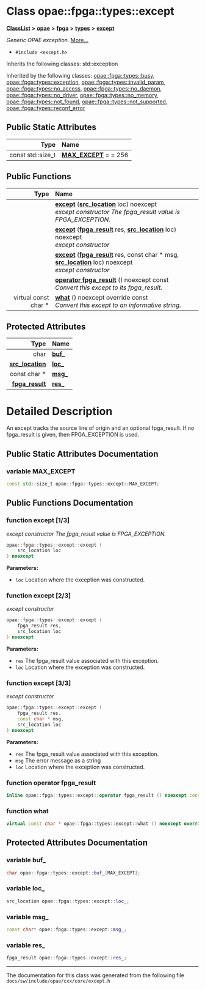 
# Class opae::fpga::types::except



[**ClassList**](annotated.md) **>** [**opae**](namespaceopae.md) **>** [**fpga**](namespaceopae_1_1fpga.md) **>** [**types**](namespaceopae_1_1fpga_1_1types.md) **>** [**except**](classopae_1_1fpga_1_1types_1_1except.md)



_Generic OPAE exception._ [More...](#detailed-description)

* `#include <except.h>`



Inherits the following classes: std::exception


Inherited by the following classes: [opae::fpga::types::busy](classopae_1_1fpga_1_1types_1_1busy.md),  [opae::fpga::types::exception](classopae_1_1fpga_1_1types_1_1exception.md),  [opae::fpga::types::invalid\_param](classopae_1_1fpga_1_1types_1_1invalid__param.md),  [opae::fpga::types::no\_access](classopae_1_1fpga_1_1types_1_1no__access.md),  [opae::fpga::types::no\_daemon](classopae_1_1fpga_1_1types_1_1no__daemon.md),  [opae::fpga::types::no\_driver](classopae_1_1fpga_1_1types_1_1no__driver.md),  [opae::fpga::types::no\_memory](classopae_1_1fpga_1_1types_1_1no__memory.md),  [opae::fpga::types::not\_found](classopae_1_1fpga_1_1types_1_1not__found.md),  [opae::fpga::types::not\_supported](classopae_1_1fpga_1_1types_1_1not__supported.md),  [opae::fpga::types::reconf\_error](classopae_1_1fpga_1_1types_1_1reconf__error.md)









## Public Static Attributes

| Type | Name |
| ---: | :--- |
|  const std::size\_t | [**MAX\_EXCEPT**](#variable-max_except)   = = 256<br> |

## Public Functions

| Type | Name |
| ---: | :--- |
|   | [**except**](#function-except-13) ([**src\_location**](classopae_1_1fpga_1_1types_1_1src__location.md) loc) noexcept<br>_except constructor The fpga\_result value is FPGA\_EXCEPTION._  |
|   | [**except**](#function-except-23) ([**fpga\_result**](types__enum_8h.md#enum-fpga_result) res, [**src\_location**](classopae_1_1fpga_1_1types_1_1src__location.md) loc) noexcept<br>_except constructor_  |
|   | [**except**](#function-except-33) ([**fpga\_result**](types__enum_8h.md#enum-fpga_result) res, const char \* msg, [**src\_location**](classopae_1_1fpga_1_1types_1_1src__location.md) loc) noexcept<br>_except constructor_  |
|   | [**operator fpga\_result**](#function-operator-fpga_result) () noexcept const<br>_Convert this except to its fpga\_result._  |
| virtual const char \* | [**what**](#function-what) () noexcept override const<br>_Convert this except to an informative string._  |




## Protected Attributes

| Type | Name |
| ---: | :--- |
|  char | [**buf\_**](#variable-buf_)  <br> |
|  [**src\_location**](classopae_1_1fpga_1_1types_1_1src__location.md) | [**loc\_**](#variable-loc_)  <br> |
|  const char \* | [**msg\_**](#variable-msg_)  <br> |
|  [**fpga\_result**](types__enum_8h.md#enum-fpga_result) | [**res\_**](#variable-res_)  <br> |




# Detailed Description


An except tracks the source line of origin and an optional fpga\_result. If no fpga\_result is given, then FPGA\_EXCEPTION is used. 


    
## Public Static Attributes Documentation


### variable MAX\_EXCEPT 

```C++
const std::size_t opae::fpga::types::except::MAX_EXCEPT;
```



## Public Functions Documentation


### function except [1/3]

_except constructor The fpga\_result value is FPGA\_EXCEPTION._ 
```C++
opae::fpga::types::except::except (
    src_location loc
) noexcept
```





**Parameters:**


* `loc` Location where the exception was constructed. 




        

### function except [2/3]

_except constructor_ 
```C++
opae::fpga::types::except::except (
    fpga_result res,
    src_location loc
) noexcept
```





**Parameters:**


* `res` The fpga\_result value associated with this exception. 
* `loc` Location where the exception was constructed. 




        

### function except [3/3]

_except constructor_ 
```C++
opae::fpga::types::except::except (
    fpga_result res,
    const char * msg,
    src_location loc
) noexcept
```





**Parameters:**


* `res` The fpga\_result value associated with this exception. 
* `msg` The error message as a string 
* `loc` Location where the exception was constructed. 




        

### function operator fpga\_result 

```C++
inline opae::fpga::types::except::operator fpga_result () noexcept const
```




### function what 

```C++
virtual const char * opae::fpga::types::except::what () noexcept override const
```



## Protected Attributes Documentation


### variable buf\_ 

```C++
char opae::fpga::types::except::buf_[MAX_EXCEPT];
```




### variable loc\_ 

```C++
src_location opae::fpga::types::except::loc_;
```




### variable msg\_ 

```C++
const char* opae::fpga::types::except::msg_;
```




### variable res\_ 

```C++
fpga_result opae::fpga::types::except::res_;
```




------------------------------
The documentation for this class was generated from the following file `docs/sw/include/opae/cxx/core/except.h`